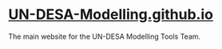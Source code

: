 # [UN-DESA-Modelling.github.io](https://un-desa-modelling.github.io)
The main website for the UN-DESA Modelling Tools Team.
